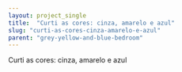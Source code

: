 ```yaml
---
layout: project_single
title:  "Curti as cores: cinza, amarelo e azul"
slug: "curti-as-cores-cinza-amarelo-e-azul"
parent: "grey-yellow-and-blue-bedroom"
---
```

Curti as cores: cinza, amarelo e azul